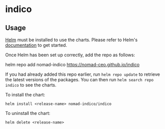 # indico


## Usage

[Helm](https://helm.sh) must be installed to use the charts.  Please refer to
Helm's [documentation](https://helm.sh/docs) to get started.

Once Helm has been set up correctly, add the repo as follows:

  helm repo add nomad-indico https://nomad-ceo.github.io/indico

If you had already added this repo earlier, run `helm repo update` to retrieve
the latest versions of the packages.  You can then run `helm search repo
indico` to see the charts.

To install the <release-name> chart:

    helm install <release-name> nomad-indico/indico

To uninstall the chart:

    helm delete <release-name>